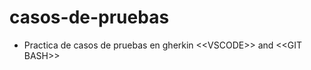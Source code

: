 # casos-de-pruebas
- Practica de casos de pruebas en gherkin &lt;&lt;VSCODE>> and &lt;&lt;GIT BASH>>
